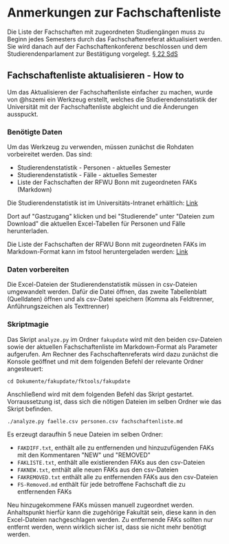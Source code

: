 # Anmerkungen zur Fachschaftenliste
Die Liste der Fachschaften mit zugeordneten Studiengängen muss zu Beginn jedes Semesters durch das Fachschaftenreferat aktualisiert werden. Sie wird danach auf der Fachschaftenkonferenz beschlossen und dem Studierendenparlament zur Bestätigung vorgelegt. [§ 22 SdS](https://www.sp.uni-bonn.de/dokumente/idx/Satzungen/SdS.html#%C2%A722)

## Fachschaftenliste aktualisieren - How to
Um das Aktualisieren der Fachschaftenliste einfacher zu machen, wurde von @hszemi ein Werkzeug erstellt, welches die Studierendenstatistik der Universität mit der Fachschaftenliste abgleicht und die Änderungen ausspuckt.

### Benötigte Daten
Um das Werkzeug zu verwenden, müssen zunächst die Rohdaten vorbeireitet werden. Das sind:

- Studierendenstatistik - Personen - aktuelles Semester
- Studierendenstatistik - Fälle - aktuelles Semester
- Liste der Fachschaften der RFWU Bonn mit zugeordneten FAKs (Markdown)

Die Studierendenstatistik ist im Universitäts-Intranet erhältlich: 
[Link](https://www.intranet.uni-bonn.de/organisation/verwaltung/dez-9/abt-9.3/studierendenstatistik)

Dort auf "Gastzugang" klicken und bei "Studierende" unter "Dateien zum Download" die aktuellen Excel-Tabellen für Personen und Fälle herunterladen. 

Die Liste der Fachschaften der RFWU Bonn mit zugeordneten FAKs im Markdown-Format kann im fstool 
heruntergeladen werden: [Link](https://gaia.asta.uni-bonn.de/fstool/fachschaften-md.php?fullnames)

### Daten vorbereiten

Die Excel-Dateien der Studierendenstatistik müssen in csv-Dateien umgewandelt werden. Dafür die Datei öffnen, 
das zweite Tabellenblatt (Quelldaten) öffnen und als csv-Datei speichern (Komma als Feldtrenner, Anführungszeichen 
als Texttrenner)

### Skriptmagie

Das Skript `analyze.py` im Ordner `fakupdate` wird mit den beiden csv-Dateien sowie der aktuellen 
Fachschaftenliste im Markdown-Format als Parameter aufgerufen. Am Rechner des Fachschaftenreferats wird dazu zunächst die Konsole geöffnet und mit dem folgenden Befehl der relevante Ordner angesteuert:

```
cd Dokumente/fakupdate/fktools/fakupdate
```
Anschließend wird mit dem folgenden Befehl das Skript gestartet. Vorraussetzung ist, dass sich die nötigen Dateien im selben Ordner wie das Skript befinden.

```
./analyze.py faelle.csv personen.csv fachschaftenliste.md
```

Es erzeugt daraufhin 5 neue Dateien im selben Ordner:

- `FAKDIFF.txt`, enthält alle zu entfernenden und hinzuzufügenden FAKs mit den Kommentaren "NEW" und "REMOVED"
- `FAKLISTE.txt`, enthält alle existierenden FAKs aus den csv-Dateien
- `FAKNEW.txt`, enthält alle neuen FAKs aus den csv-Dateien
- `FAKREMOVED.txt` enthält alle zu entfernenden FAKs aus den csv-Dateien
- `FS-Removed.md` enthält für jede betroffene Fachschaft die zu entfernenden FAKs

Neu hinzugekommene FAKs müssen manuell zugeordnet werden. Anhaltspunkt hierfür kann die zugehörige Fakultät 
sein, diese kann in den Excel-Dateien nachgeschlagen werden. Zu entfernende FAKs sollten nur entfernt werden, 
wenn wirklich sicher ist, dass sie nicht mehr benötigt werden.

